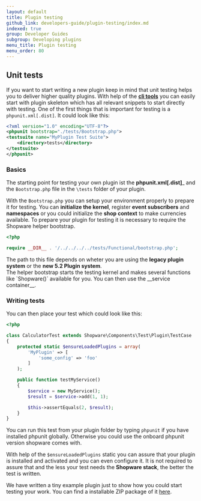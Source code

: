```yaml
---
layout: default
title: Plugin testing
github_link: developers-guide/plugin-testing/index.md
indexed: true
group: Developer Guides
subgroup: Developing plugins
menu_title: Plugin testing
menu_order: 80
---
```


<div class="toc-list"></div>

## Unit tests
If you want to start writing a new plugin keep in mind that unit testing helps you to deliver higher quality plugins.
With help of the __[cli tools](https://github.com/shopwareLabs/sw-cli-tools)__ you can easily start with plugin skeleton which has all relevant snippets to start directly with
testing. One of the first things that is important for testing is a `phpunit.xml[.dist]`. It could look like this:

```xml
<?xml version="1.0" encoding="UTF-8"?>
<phpunit bootstrap="./tests/Bootstrap.php">
<testsuite name="MyPlugin Test Suite">
    <directory>tests</directory>
</testsuite>
</phpunit>
```

### Basics
The starting point for testing your own plugin ist the __phpunit.xml[.dist]___ and the `Bootstrap.php` file in the `\tests` folder
of your plugin.

With the `Bootstrap.php` you can setup your environment properly to prepare it for testing. You can __initialize the kernel__, register __event subscribers__ and __namespaces__ or
you could initialize the __shop context__ to make currencies available. To prepare your plugin for testing it is necessary to require the Shopware helper bootstrap.
 ```php
 <?php
 
 require __DIR__ . '/../../../../tests/Functional/bootstrap.php';
 ```
 <div class="alert alert-warning">
 The path to this file depends on wheter you are using the <b>legacy plugin system</b> or the <b>new 5.2 Plugin system</b>.
 </div>
 The helper bootstrap starts the testing kernel and makes
 several functions like `Shopware()` available for you. You can then use the __service container__.
 
 ### Writing tests
 
 You can then place your test which could look like this:
 ```php
 <?php
 
 class CalculatorTest extends Shopware\Components\Test\Plugin\TestCase
 {
     protected static $ensureLoadedPlugins = array(
         'MyPlugin' => [
             'some_config' => 'foo'
         ]
     );
 
     public function testMyService()
     {
         $service = new MyService();
         $result = $service->add(1, 1);
 
         $this->assertEquals(2, $result);
     }
 }
 ```
You can run this test from your plugin folder by typing `phpunit` if you have installed phpunit globally. Otherwise you could use the onboard
phpunit version shopware comes with.

With help of the `$ensureLoadedPlugins` static you can assure that your plugin is installed and activated and you can even configure it. It is not required
to assure that and the less your test needs the __Shopware stack__, the better the test is written.

We have written a tiny example plugin just to show how you could start testing your work.
You can find a installable ZIP package of it <a href="{{ site.url }}/exampleplugins/SwagTestExample.zip">here</a>.





